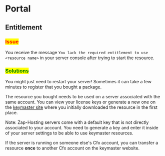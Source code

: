 
# Portal

## Entitlement

### <mark style="color:red;">Issue</mark>

You receive the message `You lack the required entitlement to use <resource name>` in your server 
console after trying to start the resource.

### <mark style="color:green;">Solutions</mark>

You might just need to restart your server! Sometimes it can take a few minutes to register that 
you bought a package.

The resource you bought needs to be used on a server associated with the same account. You can view 
your license keys or generate a new one on the [keymaster site](https://keymaster.fivem.net/) where 
you initially downloaded the resource in the first place.

Note: Zap-Hosting servers come with a default key that is not directly associated to your account. 
You need to generate a key and enter it inside of your server settings to be able to use keymaster 
resources.

If the server is running on someone else's Cfx account, you can transfer a resource **once** to 
another Cfx account on the keymaster website.
